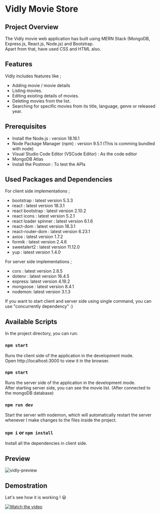 # Vidly Movie Store

## Project Overview

The Vidly movie web application has built using MERN Stack (MongoDB, Express.js, React.js, Node.js) and Bootstrap.\
Apart from that, have used CSS and HTML also. 

## Features

Vidly includes features like ;

- Adding movie / movie details
- Listing movies.
- Editing existing details of movies.
- Deleting movies from the list.
- Searching for specific movies from its title, language, genre or released year. 

## Prerequisites

- Install the Node.js : version 18.16.1
- Node Package Manager (npm) : version 9.5.1 (This is comming bundled with node)
- Visual Studio Code Editor (VSCode Editor) : As the code editor
- MongoDB Atlas 
- Install the Postmon : To test the APIs 

## Used Packages and Dependencies

For client side implementations ;
- bootstrap   : latest version 5.3.3
- react       : latest version 18.3.1
- react bootstrap : latest version 2.10.2
- react icons : latest version 5.2.1
- react loader spinner : latest version 6.1.6
- react-dom   : latest version 18.3.1
- react-router-dom : latest version 6.23.1
- axios       : latest version 1.7.2
- formik      : latest version 2.4.6
- sweetalert2 : latest version 11.12.0
- yup         : latest version 1.4.0

For server side implementations ;
- cors   : latest version 2.8.5
- dotenv : latest version 16.4.5
- express: latest version 4.19.2
- mongoose : latest version 8.4.1
- nodemon: latest version 3.1.3

If you want to start client and server side using single command, you can use "concurrently dependency" :)

## Available Scripts

In the project directory, you can run:

### `npm start`

Runs the client side of the application in the development mode.\
Open http://localhost:3000 to view it in the browser.

### `npm start`

Runs the server side of the application in the development mode.\
After starting server side, you can see the movie list. (After connected to the mongoDB database)

### `npm run dev`

Start the server with nodemon, which will automatically restart the server whenever I make changes to the files inside the project.

### `npm i` or `npm install` 

Install all the dependencies in client side.

## Preview

![vidly-preview](https://github.com/user-attachments/assets/f8f38dff-dfe1-40c6-beb3-cab5b453c6c6)

## Demostration

Let's see how it is working ! 😃

[![Watch the video](https://img.youtube.com/vi/nt18qzM5E7U/maxresdefault.jpg)](https://youtu.be/nt18qzM5E7U)






